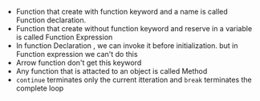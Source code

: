 - Function that create with function keyword and a name is called Function declaration.
- Function that create without function keyword and reserve in a variable is called Function Expression
- In function Declaration , we can invoke it before initialization. but in Function expression we can't do this
- Arrow function don't get this keyword
- Any function that is attacted to an object is called Method
- <code>continue</code> terminates only the current itteration and <code>break</code> terminates the complete loop
